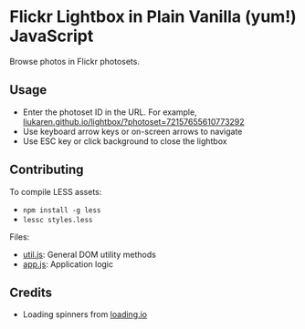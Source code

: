 # Flickr Lightbox in Plain Vanilla (yum!) JavaScript

Browse photos in Flickr photosets.

## Usage

* Enter the photoset ID in the URL. For example,
[liukaren.github.io/lightbox/?photoset=72157655610773292](https://karenliu1.github.io/lightbox/?photoset=72157655610773292)
* Use keyboard arrow keys or on-screen arrows to navigate
* Use ESC key or click background to close the lightbox

## Contributing

To compile LESS assets:
* `npm install -g less`
* `lessc styles.less`

Files:
* [util.js](util.js): General DOM utility methods
* [app.js](app.js): Application logic

## Credits

* Loading spinners from [loading.io](http://loading.io/)
